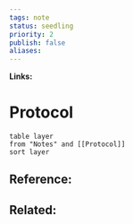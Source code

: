 ```yaml
---
tags: note
status: seedling
priority: 2
publish: false
aliases: 
---
```

**Links:**
# Protocol
```dataview
table layer
from "Notes" and [[Protocol]]
sort layer
```

## Reference:

## Related:
